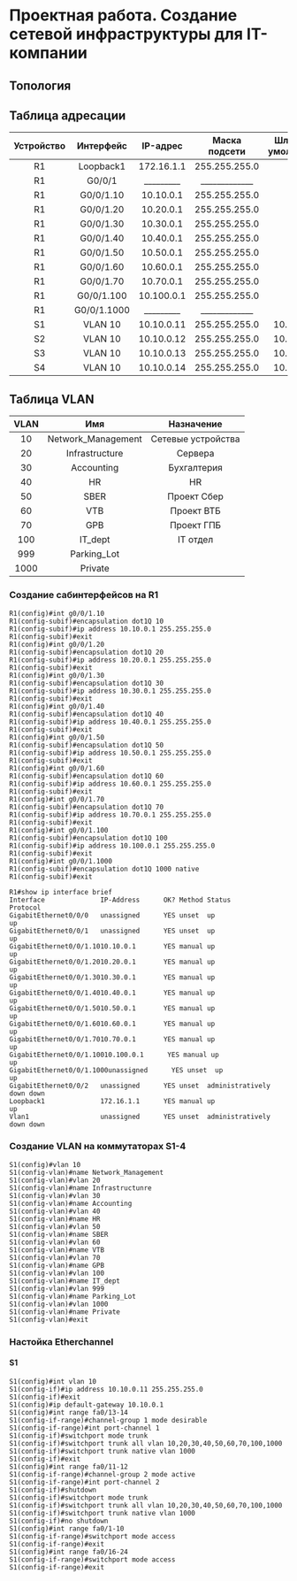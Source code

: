 # Проектная работа. Создание сетевой инфраструктуры для IT-компании
## Топология
## Таблица адресации
| Устройство |     Интерфейс    |    IP-адрес    | Маска подсети | Шлюз по умолчанию |
|:----------:|:----------------:|:--------------:|:-------------:|:-----------------:|
|     R1     |     Loopback1    |   172.16.1.1   | 255.255.255.0 |                   |
|     R1     |      G0/0/1      |   _________    | _____________ |                   |
|     R1     |     G0/0/1.10    |   10.10.0.1    | 255.255.255.0 |                   |
|     R1     |     G0/0/1.20    |   10.20.0.1    | 255.255.255.0 |                   | 
|     R1     |     G0/0/1.30    |   10.30.0.1    | 255.255.255.0 |                   |
|     R1     |     G0/0/1.40    |   10.40.0.1    | 255.255.255.0 |                   |
|     R1     |     G0/0/1.50    |   10.50.0.1    | 255.255.255.0 |                   |
|     R1     |     G0/0/1.60    |   10.60.0.1    | 255.255.255.0 |                   |
|     R1     |     G0/0/1.70    |   10.70.0.1    | 255.255.255.0 |                   |
|     R1     |     G0/0/1.100   |   10.100.0.1   | 255.255.255.0 |                   |
|     R1     |     G0/0/1.1000  |   _________    | _____________ |                   |
|     S1     |      VLAN 10     |   10.10.0.11   | 255.255.255.0 |     10.10.0.1     |
|     S2     |      VLAN 10     |   10.10.0.12   | 255.255.255.0 |     10.10.0.1     |
|     S3     |      VLAN 10     |   10.10.0.13   | 255.255.255.0 |     10.10.0.1     |
|     S4     |      VLAN 10     |   10.10.0.14   | 255.255.255.0 |     10.10.0.1     |



## Таблица VLAN
| VLAN |        Имя        |               Назначение              |
|:----:|:-----------------:|:-------------------------------------:|
|  10  | Network_Management|           Сетевые устройства          |
|  20  |   Infrastructure  |                Сервера                |
|  30  |     Accounting    |              Бухгалтерия              |
|  40  |         HR        |                  HR                   |
|  50  |        SBER       |              Проект Сбер              |
|  60  |        VTB        |              Проект ВТБ               |
|  70  |        GPB        |              Проект ГПБ               |
|  100 |      IT_dept      |              IT отдел                 |
|  999 |    Parking_Lot    |                                       |
| 1000 |      Private      |                                       |


### Создание сабинтерфейсов на R1
```
R1(config)#int g0/0/1.10
R1(config-subif)#encapsulation dot1Q 10
R1(config-subif)#ip address 10.10.0.1 255.255.255.0
R1(config-subif)#exit
R1(config)#int g0/0/1.20
R1(config-subif)#encapsulation dot1Q 20
R1(config-subif)#ip address 10.20.0.1 255.255.255.0
R1(config-subif)#exit
R1(config)#int g0/0/1.30
R1(config-subif)#encapsulation dot1Q 30
R1(config-subif)#ip address 10.30.0.1 255.255.255.0
R1(config-subif)#exit
R1(config)#int g0/0/1.40
R1(config-subif)#encapsulation dot1Q 40
R1(config-subif)#ip address 10.40.0.1 255.255.255.0
R1(config-subif)#exit
R1(config)#int g0/0/1.50
R1(config-subif)#encapsulation dot1Q 50
R1(config-subif)#ip address 10.50.0.1 255.255.255.0
R1(config-subif)#exit
R1(config)#int g0/0/1.60
R1(config-subif)#encapsulation dot1Q 60
R1(config-subif)#ip address 10.60.0.1 255.255.255.0
R1(config-subif)#exit
R1(config)#int g0/0/1.70
R1(config-subif)#encapsulation dot1Q 70
R1(config-subif)#ip address 10.70.0.1 255.255.255.0
R1(config-subif)#exit
R1(config)#int g0/0/1.100
R1(config-subif)#encapsulation dot1Q 100
R1(config-subif)#ip address 10.100.0.1 255.255.255.0
R1(config-subif)#exit
R1(config)#int g0/0/1.1000
R1(config-subif)#encapsulation dot1Q 1000 native
R1(config-subif)#exit
```
```
R1#show ip interface brief 
Interface              IP-Address      OK? Method Status                Protocol 
GigabitEthernet0/0/0   unassigned      YES unset  up                    up 
GigabitEthernet0/0/1   unassigned      YES unset  up                    up 
GigabitEthernet0/0/1.1010.10.0.1       YES manual up                    up 
GigabitEthernet0/0/1.2010.20.0.1       YES manual up                    up 
GigabitEthernet0/0/1.3010.30.0.1       YES manual up                    up 
GigabitEthernet0/0/1.4010.40.0.1       YES manual up                    up 
GigabitEthernet0/0/1.5010.50.0.1       YES manual up                    up 
GigabitEthernet0/0/1.6010.60.0.1       YES manual up                    up 
GigabitEthernet0/0/1.7010.70.0.1       YES manual up                    up 
GigabitEthernet0/0/1.10010.100.0.1      YES manual up                    up 
GigabitEthernet0/0/1.1000unassigned      YES unset  up                    up 
GigabitEthernet0/0/2   unassigned      YES unset  administratively down down 
Loopback1              172.16.1.1      YES manual up                    up 
Vlan1                  unassigned      YES unset  administratively down down
```

### Создание VLAN на коммутаторах S1-4
```
S1(config)#vlan 10
S1(config-vlan)#name Network_Management
S1(config-vlan)#vlan 20
S1(config-vlan)#name Infrastructunre
S1(config-vlan)#vlan 30
S1(config-vlan)#name Accounting
S1(config-vlan)#vlan 40 
S1(config-vlan)#name HR
S1(config-vlan)#vlan 50
S1(config-vlan)#name SBER
S1(config-vlan)#vlan 60
S1(config-vlan)#name VTB
S1(config-vlan)#vlan 70
S1(config-vlan)#name GPB
S1(config-vlan)#vlan 100
S1(config-vlan)#name IT_dept
S1(config-vlan)#vlan 999
S1(config-vlan)#name Parking_Lot
S1(config-vlan)#vlan 1000
S1(config-vlan)#name Private
S1(config-vlan)#exit
```
### Настойка Etherchannel
#### S1
```
S1(config)#int vlan 10
S1(config-if)#ip address 10.10.0.11 255.255.255.0
S1(config-if)#exit
S1(config)#ip default-gateway 10.10.0.1
S1(config)#int range fa0/13-14
S1(config-if-range)#channel-group 1 mode desirable 
S1(config-if-range)#int port-channel 1
S1(config-if)#switchport mode trunk
S1(config-if)#switchport trunk all vlan 10,20,30,40,50,60,70,100,1000
S1(config-if)#switchport trunk native vlan 1000
S1(config-if)#exit
S1(config)#int range fa0/11-12
S1(config-if-range)#channel-group 2 mode active 
S1(config-if-range)#int port-channel 2
S1(config-if)#shutdown
S1(config-if)#switchport mode trunk
S1(config-if)#switchport trunk all vlan 10,20,30,40,50,60,70,100,1000
S1(config-if)#switchport trunk native vlan 1000
S1(config-if)#no shutdown 
S1(config)#int range fa0/1-10
S1(config-if-range)#switchport mode access 
S1(config-if-range)#exit
S1(config)#int range fa0/16-24
S1(config-if-range)#switchport mode access 
S1(config-if-range)#exit

```
